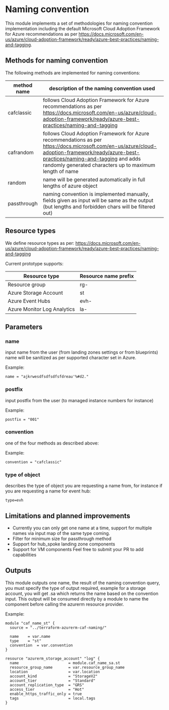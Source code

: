 # Naming convention

This module implements a set of methodologies for naming convention implementation including the default Microsoft Cloud Adoption Framework for Azure recommendations as per https://docs.microsoft.com/en-us/azure/cloud-adoption-framework/ready/azure-best-practices/naming-and-tagging.

## Methods for naming convention

The following methods are implemented for naming conventions:

| method name | description of the naming convention used |
| -- | -- |
| cafclassic | follows Cloud Adoption Framework for Azure recommendations as per https://docs.microsoft.com/en-us/azure/cloud-adoption-framework/ready/azure-best-practices/naming-and-tagging |
| cafrandom | follows Cloud Adoption Framework for Azure recommendations as per https://docs.microsoft.com/en-us/azure/cloud-adoption-framework/ready/azure-best-practices/naming-and-tagging and adds randomly generated characters up to maximum length of name |
| random | name will be generated automatically in full lengths of azure object |
| passthrough | naming convention is implemented manually, fields given as input will be same as the output (but lengths and forbidden chars will be filtered out) |

## Resource types

We define resource types as per: https://docs.microsoft.com/en-us/azure/cloud-adoption-framework/ready/azure-best-practices/naming-and-tagging 

Current prototype supports:

| Resource type                       | Resource name prefix |
| ----------------------------------- | -------------------- |
| Resource group                      | rg-                  |
| Azure Storage Account               | st                 |
| Azure Event Hubs                    | evh-                 |
| Azure Monitor Log Analytics         | la-               |

## Parameters

### name
input name from the user (from landing zones settings or from blueprints)
name will be sanitized as per supported character set in Azure.

Example:

```hcl
name = "ajkrwesdfsdfsdfsfdreau'%#d2."
```

### postfix
input postfix from the user (to managed instance numbers for instance)

Example:
```hcl
postfix = "001"
```

### convention
one of the four methods as described above:

Example:

```hcl
convention = "cafclassic"
```

### type of object
describes the type of object you are requesting a name from, for instance if you are requesting a name for event hub:

```hcl
type=evh
```

## Limitations and planned improvements

- Currently you can only get one name at a time, support for multiple names via input map of the same type coming.
- Filter for minimum size for passthrough method
- Support for hub_spoke landing zone components
- Support for VM components
Feel free to submit your PR to add capabilities

## Outputs

This module outputs one name, the result of the naming convention query, you must specify the type of output required, example for a storage account, you will get
<module>.sa which returns the name based on the convention input.
This output will be consumed directly by a module to name the component before calling the azurerm resource provider.

Example:
```hcl
module "caf_name_st" {
  source = "../terraform-azurerm-caf-naming/"
  
  name    = var.name
  type    = "st"
  convention  = var.convention
}

resource "azurerm_storage_account" "log" {
  name                      = module.caf_name_sa.st
  resource_group_name       = var.resource_group_name
  location                  = var.location
  account_kind              = "StorageV2"
  account_tier              = "Standard"
  account_replication_type  = "GRS"
  access_tier               = "Hot"
  enable_https_traffic_only = true
  tags                      = local.tags
}
```
